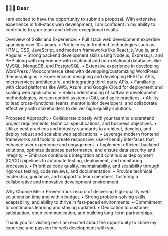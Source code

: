 ### 👋👋👋 Dear

I am excited to have the opportunity to submit a proposal. With extensive experience in full-stack web development, I am confident in my ability to contribute to your team and deliver exceptional results.
 
Overview of Skills and Experience:
•     Full stack web development expertise spanning over 10+ years.
•     Proficiency in frontend technologies such as HTML, CSS, JavaScript, and modern frameworks like React.js, Vue.js, and Angular.
•     Strong backend development skills using Node.js, Express.js, and PHP along with experience with relational and non-relational databases like MySQL, MongoDB, and PostgreSQL.
•     Extensive experience in developing WordPress / Woocommerce sites with developing/customizing WordPress themes/plugins.
•     Experience in designing and developing RESTful APIs, microservices architecture, and integrating third-party APIs.
•     Familiarity with cloud platforms like AWS, Azure, and Google Cloud for deployment and scaling web applications.
•     Solid understanding of software development methodologies, version control systems (Git), and agile practices.
•     Ability to lead cross-functional teams, mentor junior developers, and collaborate effectively with stakeholders to deliver high-quality solutions.

Proposed Approach:
•     Collaborate closely with your team to understand project requirements, technical specifications, and business objectives.
•     Utilize best practices and industry standards to architect, develop, and deploy robust and scalable web applications.
•     Leverage modern frontend frameworks and tools to create responsive, user-friendly interfaces that enhance user experience and engagement.
•     Implement efficient backend solutions, optimize database performance, and ensure data security and integrity.
•     Embrace continuous integration and continuous deployment (CI/CD) pipelines to automate testing, deployment, and monitoring processes.
•     Prioritize code quality, maintainability, and scalability through rigorous testing, code reviews, and documentation.
•     Provide technical leadership, guidance, and support to team members, fostering a collaborative and innovative development environment.

Why Choose Me:
•     Proven track record of delivering high-quality web solutions on time and within budget.
•     Strong problem-solving skills, adaptability, and ability to thrive in fast-paced environments.
•     Commitment to continuous learning and staying updated.
•     Dedication to customer satisfaction, open communication, and building long-term partnerships.

Thank you for visiting me. 
I am excited about the opportunity to share my expertise and passion for web development with you. 


